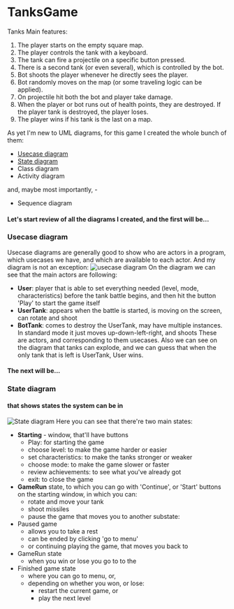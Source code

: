 # TanksGame
Tanks
Main features:
1. The player starts on the empty square map.
2. The player controls the tank with a keyboard.
3. The tank can fire a projectile on a specific button pressed.
4. There is a second tank (or even several), which is controlled by the bot.
5. Bot shoots the player whenever he directly sees the player.
6. Bot randomly moves on the map (or some traveling logic can be applied).
7. On projectile hit both the bot and player take damage.
8. When the player or bot runs out of health points, they are destroyed. If the player tank is destroyed, the player loses.
9. The player wins if his tank is the last on a map.

As yet I'm new to UML diagrams, for this game I created the whole bunch of them:
- [Usecase diagram](https://github.com/LevkoBe/TanksGame/blob/master/README.md#usecase-diagram)
- [State diagram](https://github.com/LevkoBe/TanksGame/blob/master/README.md#state-diagram)
- Class diagram
- Activity diagram

and, maybe most importantly, -
- Sequence diagram

#### Let's start review of all the diagrams I created, and the first will be...
### Usecase diagram
Usecase diagrams are generally good to show who are actors in a program, which usecases we have, and which are available to each actor. And my diagram is not an exception:
![usecase diagram](https://res.cloudinary.com/dbkotg0js/image/upload/v1701681555/github/tank_games/UCD_2_rfmkwe.svg)
On the diagram we can see that the main actors are following:
- **User**: player that is able to set everything needed (level, mode, characteristics) before the tank battle begins, and then hit the button 'Play' to start the game itself
- **UserTank**: appears when the battle is started, is moving on the screen, can rotate and shoot
- **BotTank**: comes to destroy the UserTank, may have multiple instances. In standard mode it just moves up-down-left-right, and shoots
These are actors, and corresponding to them usecases. Also we can see on the diagram that tanks can explode, and we can guess that when the only tank that is left is UserTank, User wins.

#### The next will be...
### State diagram
#### that shows states the system can be in
![State diagram](https://res.cloudinary.com/dbkotg0js/image/upload/v1701681432/github/tank_games/StD_4_vnanvf.svg)
Here you can see that there're two main states:
- **Starting** - window, that'll have buttons
    - Play: for starting the game
    - choose level: to make the game harder or easier
    - set characteristics: to make the tanks stronger or weaker
    - choose mode: to make the game slower or faster
    - review achievements: to see what you've already got
    - exit: to close the game
- **GameRun** state, to which you can go with 'Continue', or 'Start' buttons on the starting window, in which you can:
    - rotate and move your tank
    - shoot missiles
    - pause the game that moves you to another substate:
- Paused game
    - allows you to take a rest
    - can be ended by clicking 'go to menu'
    - or continuing playing the game, that moves you back to
- GameRun state
    - when you win or lose you go to to the
- Finished game state
    - where you can go to menu, or,
    - depending on whether you won, or lose:
        - restart the current game, or
        - play the next level







